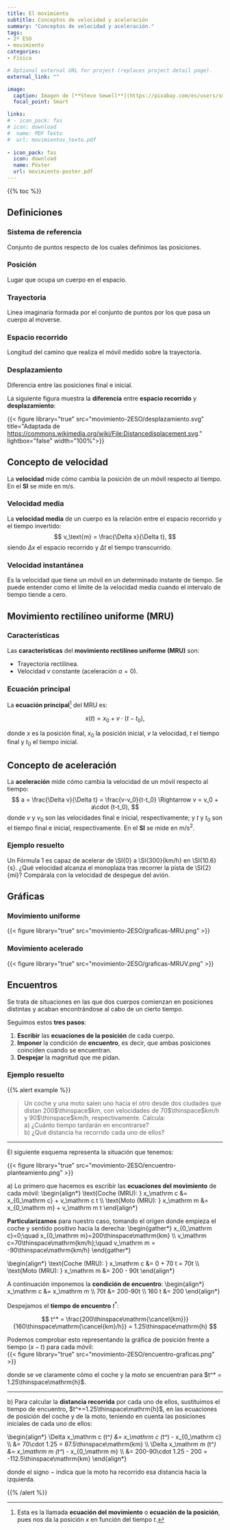 ```yaml
---
title: El movimiento
subtitle: Conceptos de velocidad y aceleración
summary: "Conceptos de velocidad y aceleración."
tags:
- 2º ESO
- movimiento
categories:
- Física

# Optional external URL for project (replaces project detail page).
external_link: ""

image:
  caption: Imagen de [**Steve Sewell**](https://pixabay.com/es/users/sms467-1386127/) en [Pixabay](https://pixabay.com/es/)
  focal_point: Smart

links:
# - icon_pack: fas
# icon: download
#  name: PDF Texto
#  url: movimientos_texto.pdf
  
- icon_pack: fas
  icon: download
  name: Póster
  url: movimiento-poster.pdf  
---
```


{{% toc %}}

## Definiciones
### Sistema de referencia
Conjunto de puntos respecto de los cuales definimos las posiciones.

### Posición
Lugar que ocupa un cuerpo en el espacio.

### Trayectoria
Línea imaginaria formada por el conjunto de puntos por los que pasa un cuerpo al moverse.

### Espacio recorrido
Longitud del camino que realiza el móvil medido sobre la trayectoria.

### Desplazamiento
Diferencia entre las posiciones final e inicial.

La siguiente figura muestra la **diferencia** entre **espacio recorrido** y **desplazamiento**:

{{< figure library="true" src="movimiento-2ESO/desplazamiento.svg" title="Adaptada de https://commons.wikimedia.org/wiki/File:Distancedisplacement.svg." lightbox="false" width="100%">}}

## Concepto de velocidad
La **velocidad** mide cómo cambia la posición de un móvil respecto al tiempo. En el **SI** se mide en m/s.

### Velocidad media
La **velocidad media** de un cuerpo es la relación entre el espacio recorrido y el tiempo invertido:
$$
v_\text{m} = \frac{\Delta x}{\Delta t},
$$
siendo $\Delta x$ el espacio recorrido y $\Delta t$ el tiempo transcurrido.

### Velocidad instantánea
Es la velocidad que tiene un móvil en un determinado instante de tiempo. Se puede entender como el límite de la velocidad media cuando el intervalo de tiempo tiende a cero.

## Movimiento rectilíneo uniforme (MRU)
### Características
Las **características** del **movimiento rectilíneo uniforme (MRU)** son:

- Trayectoria rectilínea.
- Velocidad $v$ constante (aceleración $a=0$).

### Ecuación principal

La **ecuación principal**[^1] del MRU es:
[^1]: Esta es la llamada **ecuación del movimiento** o **ecuación de la posición**, pues nos da la posición $x$ en función del tiempo $t$.

$$
x(t) = x_0 + v\cdot(t-t_0),
$$

donde $x$ es la posición final, $x_0$ la posición inicial, $v$ la velocidad, $t$ el tiempo final y $t_0$ el tiempo inicial.

## Concepto de aceleración
La **aceleración** mide cómo cambia la velocidad de un móvil respecto al tiempo:
$$
a = \frac{\Delta v}{\Delta t} = \frac{v-v_0}{t-t_0} \Rightarrow v = v_0 + a\cdot (t-t_0),
$$
donde $v$ y $v_0$ son las velocidades final e inicial, respectivamente; y $t$ y $t_0$ son el tiempo final e inicial, respectivamente. En el **SI** se mide en m/s<sup>2</sup>.

### Ejemplo resuelto
Un Fórmula 1 es capaz de acelerar de \SI{0} a \SI{300}{km/h} en \SI{10.6}{s}. ¿Qué velocidad alcanza el monoplaza tras recorrer la pista de \SI{2}{mi}? Compárala con la velocidad de despegue del avión.

## Gráficas
### Movimiento uniforme
{{< figure library="true" src="movimiento-2ESO/graficas-MRU.png" >}}

### Movimiento acelerado
{{< figure library="true" src="movimiento-2ESO/graficas-MRUV.png" >}}

## Encuentros
Se trata de situaciones en las que dos cuerpos comienzan en posiciones distintas y acaban encontrándose al cabo de un cierto tiempo.

Seguimos estos **tres pasos**:

1. **Escribir** las **ecuaciones de la posición** de cada cuerpo.
2. **Imponer** la condición de **encuentro**, es decir, que ambas posiciones coinciden cuando se encuentran.
3. **Despejar** la magnitud que me pidan.

### Ejemplo resuelto
{{% alert example %}}
<br>

> Un coche y una moto salen uno hacia el otro desde dos ciudades que distan 200$\thinspace$km, con velocidades de 70$\thinspace$km/h y 90$\thinspace$km/h, respectivamente. Calcula:<br>
a) ¿Cuánto tiempo tardarán en encontrarse?<br>
b) ¿Qué distancia ha recorrido cada uno de ellos?

---

El siguiente esquema representa la situación que tenemos:

{{< figure library="true" src="movimiento-2ESO/encuentro-planteamiento.png" >}}

a) Lo primero que hacemos es escribir las **ecuaciones del movimiento** de cada móvil:
\begin{align*}
\text{Coche (MRU): } x_\mathrm c &= x_{0_\mathrm c} + v_\mathrm c t \\\\
\text{Moto (MRU): } x_\mathrm m &= x_{0_\mathrm m} + v_\mathrm m t
\end{align*}

**Particularizamos** para nuestro caso, tomando el origen donde empieza el coche y sentido positivo hacia la derecha:
\begin{gather*}
x_{0_\mathrm c}=0;\quad x_{0_\mathrm m}=200\thinspace\mathrm{km} \\\\
v_\mathrm c=70\thinspace\mathrm{km/h};\quad v_\mathrm m = -90\thinspace\mathrm{km/h}
\end{gather*}

\begin{align*}
\text{Coche (MRU): } x_\mathrm c &= 0 + 70 t = 70t \\\\
\text{Moto (MRU): } x_\mathrm m &= 200 - 90t
\end{align*}

A continuación imponemos la **condición de encuentro**:
\begin{align*}		
x_\mathrm c &= x_\mathrm m \\\\
70t &= 200-90t \\\\
160 t &= 200
\end{align*}

Despejamos el **tiempo de encuentro** $t^*$:

$$
t^* = \frac{200\thinspace\mathrm{\cancel{km}}}{160\thinspace\mathrm{\cancel{km}/h}} = 1.25\thinspace\mathrm{h}
$$

Podemos comprobar esto representando la gráfica de posición frente a tiempo ($x-t$) para cada móvil:	
{{< figure library="true" src="movimiento-2ESO/encuentro-graficas.png" >}}


donde se ve claramente cómo el coche y la moto se encuentran para $t^* = 1.25\thinspace\mathrm{h}$.

---

b) Para calcular la **distancia recorrida** por cada uno de ellos, sustituimos el tiempo de encuentro, $t^*=1.25\thinspace\mathrm{h}$, en las ecuaciones de posición del coche y de la moto, teniendo en cuenta las posiciones iniciales de cada uno de ellos:

\begin{align*}
\Delta x_\mathrm c (t^*) &= x_\mathrm c (t^*) - x_{0_\mathrm c} \\\\
&= 70\cdot 1.25 = 87.5\thinspace\mathrm{km} \\\\
\Delta x_\mathrm m (t^*) &= x_\mathrm m (t^*) - x_{0_\mathrm m} \\\\
 &= 200-90\cdot 1.25 - 200 = -112.5\thinspace\mathrm{km}
\end{align*}

donde el signo $-$ indica que la moto ha recorrido esa distancia hacia la izquierda.
  
{{% /alert %}}